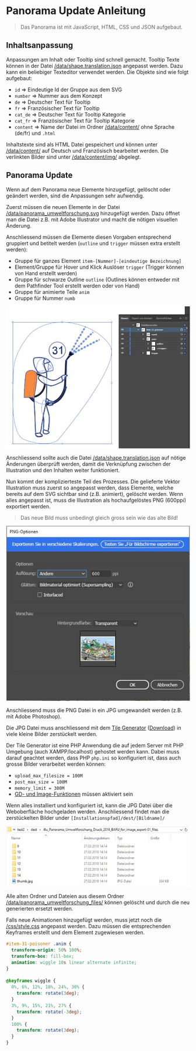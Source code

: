 # Panorama Update Anleitung

> Das Panorama ist mit JavaScript, HTML, CSS und JSON aufgebaut.

## Inhaltsanpassung
Anpassungen am Inhalt oder Tooltip sind schnell gemacht. Tooltip Texte können in der Datei [/data/shape.translation.json](/data/shape.translation.json) angepasst werden. Dazu kann ein beliebiger Texteditor verwendet werden. Die Objekte sind wie folgt aufgebaut:
- `id` => Eindeutige Id der Gruppe aus dem SVG
- `number` => Nummer aus dem Konzept
- `de` => Deutscher Text für Tooltip
- `fr` => Französischer Text für Tooltip
- `cat_de` => Deutscher Text für Tooltip Kategorie
- `cat_fr` => Französischer Text für Tooltip Kategorie
- `content` => Name der Datei im Ordner [/data/content/](/data/content/) ohne Sprache (de/fr) und `.html`

Inhaltstexte sind als HTML Datei gespeichert und können unter [/data/content/](/data/content/) auf Deutsch und Französisch bearbeitet werden.
Die verlinkten Bilder sind unter [/data/content/img/](/data/content/img/) abgelegt.

## Panorama Update
Wenn auf dem Panorama neue Elemente hinzugefügt, gelöscht oder geändert werden, sind die Anpassungen sehr aufwendig.

Zuerst müssen die neuen Elemente in der Datei [/data/panorama_umweltforschung.svg](/data/panorama_umweltforschung.svg) hinzugefügt werden. Dazu öffnet man die Datei z.B. mit Adobe Illustrator und macht die nötigen visuellen Änderung.

Anschliessend müssen die Elemente diesen Vorgaben entsprechend gruppiert und betitelt werden (`outline` und `trigger` müssen extra erstellt werden):
- Gruppe für ganzes Element `item-[Nummer]-[eindeutige Bezeichnung]`
- Element/Gruppe für Hover und Klick Auslöser `trigger` (Trigger können von Hand erstellt werden)
- Gruppe für schwarze Outline `outline` (Outlines können entweder mit dem Pathfinder Tool erstellt werden oder von Hand)
- Gruppe für animierte Teile `anim`
- Gruppe für Nummer `numb`

![Beispiel Gruppierung](img/svg-groups.jpg)

Anschliessend sollte auch die Datei [/data/shape.translation.json](/data/shape.translation.json) auf nötige Änderungen überprüft werden, damit die Verknüpfung zwischen der Illustration und den Inhalten weiter funktioniert.

Nun kommt der komplizierteste Teil des Prozesses. Die gelieferte Vektor Illustration muss zuerst so angepasst werden, dass Elemente, welche bereits auf dem SVG sichtbar sind (z.B. animiert), gelöscht werden. Wenn alles angepasst ist, muss die Illustration als hochaufgelöstes PNG (600ppi) exportiert werden.
> Das neue Bild muss unbedingt gleich gross sein wie das alte Bild!

![Export Einstellungen](img/png-export.jpg)

Anschliessend muss die PNG Datei in ein JPG umgewandelt werden (z.B. mit Adobe Photoshop).

Die JPG Datei muss anschliessend mit dem [Tile Generator](http://labs.webcodingstudio.com/tilegenerator/) ([Download](http://labs.webcodingstudio.com/uploads/php/tilegenerator.zip)) in viele kleine Bilder zerstückelt werden.

Der Tile Generator ist eine PHP Anwendung die auf jedem Server mit PHP Umgebung (auch XAMPP/localhost) gehostet werden kann. Dabei muss darauf geachtet werden, dass PHP `php.ini` so konfiguriert ist, dass auch grosse Bilder verarbeitet werden können:
- `upload_max_filesize = 100M`
- `post_max_size = 100M`
- `memory_limit = 300M`
- [GD- und Image-Funktionen](https://secure.php.net/manual/de/ref.image.php) müssen aktiviert sein

Wenn alles installiert und konfiguriert ist, kann die JPG Datei über die Weboberfläche hochgeladen werden. Anschliessend findet man die zerstückelten Bilder under `[Installationspfad]/dest/[Bildname]/`

![Ordner mit Dateien](img/tile-files.jpg)

Alle alten Ordner und Dateien aus diesem Ordner [/data/panorama_umweltforschung_files/](/data/panorama_umweltforschung_files/) können gelöscht und durch die neu generierten ersetzt werden.

Falls neue Animationen hinzugefügt werden, muss jetzt noch die [/css/style.css](/css/style.css) angepasst werden.
Dazu müssen die entsprechenden Keyframes erstellt und dem Element zugewiesen werden.

```css
#item-31-poisoner .anim {
  transform-origin: 50% 100%;
  transform-box: fill-box;
  animation: wiggle 10s linear alternate infinite;
}

@keyframes wiggle {
  0%, 6%, 12%, 18%, 24%, 30% {
    transform: rotate(3deg);
  }
  3%, 9%, 15%, 21%, 27% {
    transform: rotate(-3deg);
  }
  100% {
    transform: rotate(3deg);
  }
}

```
